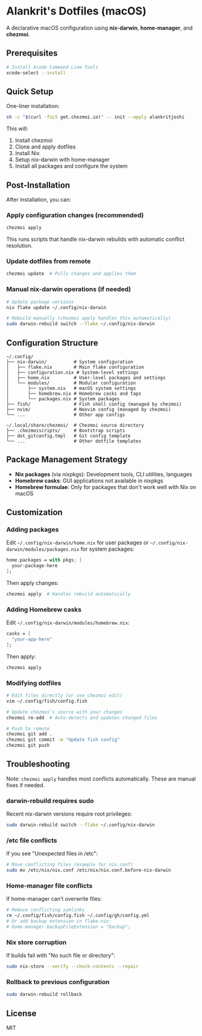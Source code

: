 # Alankrit's Dotfiles (macOS)

A declarative macOS configuration using **nix-darwin**, **home-manager**, and **chezmoi**.

## Prerequisites

```bash
# Install Xcode Command Line Tools
xcode-select --install
```

## Quick Setup

One-liner installation:

```bash
sh -c "$(curl -fsLS get.chezmoi.io)" -- init --apply alankritjoshi
```

This will:
1. Install chezmoi
2. Clone and apply dotfiles
3. Install Nix
4. Setup nix-darwin with home-manager
5. Install all packages and configure the system

## Post-Installation

After installation, you can:

### Apply configuration changes (recommended)
```bash
chezmoi apply
```
This runs scripts that handle nix-darwin rebuilds with automatic conflict resolution.

### Update dotfiles from remote
```bash
chezmoi update  # Pulls changes and applies them
```

### Manual nix-darwin operations (if needed)
```bash
# Update package versions
nix flake update ~/.config/nix-darwin

# Rebuild manually (chezmoi apply handles this automatically)
sudo darwin-rebuild switch --flake ~/.config/nix-darwin
```

## Configuration Structure

```
~/.config/
├── nix-darwin/          # System configuration
│   ├── flake.nix        # Main flake configuration
│   ├── configuration.nix # System-level settings
│   ├── home.nix         # User-level packages and settings
│   └── modules/         # Modular configuration
│       ├── system.nix   # macOS system settings
│       ├── homebrew.nix # Homebrew casks and taps
│       └── packages.nix # System packages
├── fish/                # Fish shell config (managed by chezmoi)
├── nvim/                # Neovim config (managed by chezmoi)
└── ...                  # Other app configs

~/.local/share/chezmoi/  # Chezmoi source directory
├── .chezmoiscripts/     # Bootstrap scripts
├── dot_gitconfig.tmpl   # Git config template
└── ...                  # Other dotfile templates
```

## Package Management Strategy

- **Nix packages** (via nixpkgs): Development tools, CLI utilities, languages
- **Homebrew casks**: GUI applications not available in nixpkgs
- **Homebrew formulae**: Only for packages that don't work well with Nix on macOS

## Customization

### Adding packages

Edit `~/.config/nix-darwin/home.nix` for user packages or `~/.config/nix-darwin/modules/packages.nix` for system packages:

```nix
home.packages = with pkgs; [
  your-package-here
];
```

Then apply changes:
```bash
chezmoi apply  # Handles rebuild automatically
```

### Adding Homebrew casks

Edit `~/.config/nix-darwin/modules/homebrew.nix`:

```nix
casks = [
  "your-app-here"
];
```

Then apply:
```bash
chezmoi apply
```

### Modifying dotfiles

```bash
# Edit files directly (or use chezmoi edit)
vim ~/.config/fish/config.fish

# Update chezmoi's source with your changes
chezmoi re-add  # Auto-detects and updates changed files

# Push to remote
chezmoi git add .
chezmoi git commit -m "Update fish config"
chezmoi git push
```

## Troubleshooting

Note: `chezmoi apply` handles most conflicts automatically. These are manual fixes if needed.

### darwin-rebuild requires sudo
Recent nix-darwin versions require root privileges:
```bash
sudo darwin-rebuild switch --flake ~/.config/nix-darwin
```

### /etc file conflicts
If you see "Unexpected files in /etc":
```bash
# Move conflicting files (example for nix.conf)
sudo mv /etc/nix/nix.conf /etc/nix/nix.conf.before-nix-darwin
```

### Home-manager file conflicts
If home-manager can't overwrite files:
```bash
# Remove conflicting symlinks
rm ~/.config/fish/config.fish ~/.config/gh/config.yml
# Or add backup extension in flake.nix:
# home-manager.backupFileExtension = "backup";
```

### Nix store corruption
If builds fail with "No such file or directory":
```bash
sudo nix-store --verify --check-contents --repair
```

### Rollback to previous configuration
```bash
sudo darwin-rebuild rollback
```

## License

MIT
